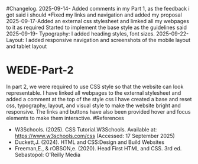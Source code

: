 #Changelog.
2025-09-14- Added comments in my Part 1, as the feedback i got said i should
*Fixed my links and navigation and added my proposal
2025-09-17-Added an external css stylesheet and limked all my webpages to it as required
Started to implement the base style as the guidelines said
2025-09-19- Typography: I added heading styles, font sizes.
2025-09-22- Layout: I added responsive navigation and screenshots of the mobile layout and tablet layout

# WEDE-Part-2
In part 2, we were required to use  CSS style so that the website can look representable.
I have linked all webpages to the external stylesheet  and added a comment at the top of the style css
I have created a base and reset css, typography, layout, and visual style to make the website bright and responsive.
The links and buttons have also been provided hover and focus elements to make them interactive.
#References
- W3Schools. (2025). CSS Tutorial.W3Schools. Available at: https://www.w3schools.com/css (Accessed: 17 September 2025)
- Duckett,J. (2024). HTML and CSS:Design and Build Websites
- Freeman,E., & rOBSON,e. (2020). Head First HTML and CSS. 3rd ed. Sebastopol: O'Reilly Media

